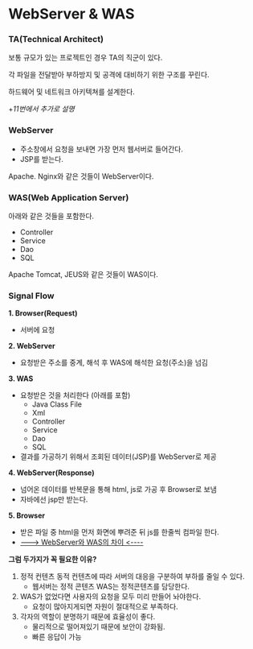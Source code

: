 # WebServer & WAS

### **TA(Technical Architect)**

보통 규모가 있는 프로젝트인 경우 TA의 직군이 있다.

각 파일을 전달받아 부하방지 및 공격에 대비하기 위한 구조를 꾸린다.

하드웨어 및 네트워크 아키텍쳐를 설계한다.

+_11번에서 추가로 설명_

### WebServer

- 주소창에서 요청을 보내면 가장 먼저 웹서버로 들어간다.
- JSP를 받는다.

Apache. Nginx와 같은 것들이 WebServer이다.

### WAS(Web Application Server)

아래와 같은 것들을 포함한다.

- Controller
- Service
- Dao
- SQL

Apache Tomcat, JEUS와 같은 것들이 WAS이다.

### Signal Flow

**1. Browser(Request)**

- 서버에 요청

**2. WebServer**

- 요청받은 주소를 중계, 해석 후 WAS에 해석한 요청(주소)을 넘김

**3. WAS**

- 요청받은 것을 처리한다 (아래를 포함)
  - Java Class File
  - Xml
  - Controller
  - Service
  - Dao
  - SQL
- 결과를 가공하기 위해서 조회된 데이터(JSP)를 WebServer로 제공

**4. WebServer(Response)**

- 넘어온 데이터를 반복문을 통해 html, js로 가공 후 Browser로 보냄
- 자바에선 jsp만 받는다.

**5. Browser**

- 받은 파일 중 html을 먼저 화면에 뿌려준 뒤 js를 한줄씩 컴파일 한다.
- [---> WebServer와 WAS의 차이 <----](https://gmlwjd9405.github.io/2018/10/27/webserver-vs-was.html)

**그럼 두가지가 꼭 필요한 이유?**

1. 정적 컨텐츠 동적 컨텐츠에 따라 서버의 대응을 구분하여 부하를 줄일 수 있다.
   - 웹서버는 정적 콘텐츠 WAS는 정적콘텐츠를 담당한다.
2. WAS가 없었다면 사용자의 요청을 모두 미리 만들어 놔야한다.
   - 요청이 많아지게되면 자원이 절대적으로 부족하다.
3. 각자의 역할이 분명하기 때문에 효율성이 좋다.
   - 물리적으로 떨어져있기 때문에 보안이 강화됨.
   - 빠른 응답이 가능
